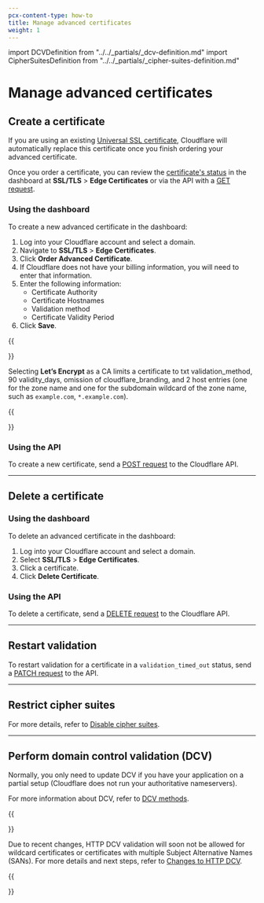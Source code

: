 ```yaml
---
pcx-content-type: how-to
title: Manage advanced certificates
weight: 1
---
```


import DCVDefinition from "../../\_partials/\_dcv-definition.md"
import CipherSuitesDefinition from "../../\_partials/\_cipher-suites-definition.md"

# Manage advanced certificates

## Create a certificate

If you are using an existing [Universal SSL certificate](/ssl/edge-certificates/universal-ssl/), Cloudflare will automatically replace this certificate once you finish ordering your advanced certificate.

Once you order a certificate, you can review the [certificate's status](/ssl/ssl-tls/certificate-statuses/) in the dashboard at **SSL/TLS** > **Edge Certificates** or via the API with a [GET request](https://api.cloudflare.com/#certificate-packs-list-certificate-packs).

### Using the dashboard

To create a new advanced certificate in the dashboard:

1.  Log into your Cloudflare account and select a domain.
2.  Navigate to **SSL/TLS** > **Edge Certificates**.
3.  Click **Order Advanced Certificate**.
4.  If Cloudflare does not have your billing information, you will need to enter that information.
5.  Enter the following information:
    *   Certificate Authority
    *   Certificate Hostnames
    *   Validation method
    *   Certificate Validity Period
6.  Click **Save**.

{{<Aside type="warning' header='Important">}}

Selecting **Let’s Encrypt** as a CA limits a certificate to txt validation\_method, 90 validity\_days, omission of cloudflare\_branding, and 2 host entries (one for the zone name and one for the subdomain wildcard of the zone name, such as `example.com`, `*.example.com`).

{{</Aside>}}

### Using the API

To create a new certificate, send a [POST request](https://api.cloudflare.com/#certificate-packs-order-advanced-certificate-manager-certificate-pack) to the Cloudflare API.

***

## Delete a certificate

### Using the dashboard

To delete an advanced certificate in the dashboard:

1.  Log into your Cloudflare account and select a domain.
2.  Select **SSL/TLS** > **Edge Certificates**.
3.  Click a certificate.
4.  Click **Delete Certificate**.

### Using the API

To delete a certificate, send a [DELETE request](https://api.cloudflare.com/#certificate-packs-delete-advanced-certificate-manager-certificate-pack) to the Cloudflare API.

***

## Restart validation

To restart validation for a certificate in a `validation_timed_out` status, send a [PATCH request](https://api.cloudflare.com/#certificate-packs-restart-validation-for-advanced-certificate-manager-certificate-pack) to the API.

***

## Restrict cipher suites

<CipherSuitesDefinition/>

For more details, refer to [Disable cipher suites](/ssl/ssl-tls/cipher-suites/#disable-cipher-suites).

***

## Perform domain control validation (DCV)

<DCVDefinition/>

Normally, you only need to update DCV if you have your application on a partial setup (Cloudflare does not run your authoritative nameservers).

For more information about DCV, refer to [DCV methods](/ssl/edge-certificates/changing-dcv-method/).

{{<Aside type="warning">}}

Due to recent changes, HTTP DCV validation will soon not be allowed for wildcard certificates or certificates with multiple Subject Alternative Names (SANs). For more details and next steps, refer to [Changes to HTTP DCV](/ssl/ssl-tls/dcv-update/).

{{</Aside>}}
